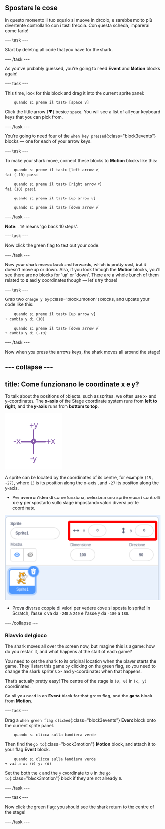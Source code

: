 ## Spostare le cose

In questo momento il tuo squalo si muove in circolo, e sarebbe molto più divertente controllarlo con i tasti freccia. Con questa scheda, imparerai come farlo!

\--- task \---

Start by deleting all code that you have for the shark.

\--- /task \---

As you’ve probably guessed, you’re going to need **Event** and **Motion** blocks again!

\--- task \---

This time, look for this block and drag it into the current sprite panel:

```blocks3
    quando si preme il tasto [space v]
```

Click the little arrow (▼) beside `space`. You will see a list of all your keyboard keys that you can pick from.

\--- /task \---

You’re going to need four of the `when key pressed`{:class="block3events"} blocks — one for each of your arrow keys.

\--- task \---

To make your shark move, connect these blocks to **Motion** blocks like this:

```blocks3
    quando si preme il tasto [left arrow v]
fai (-10) passi
```

```blocks3
    quando si preme il tasto [right arrow v]
fai (10) passi
```

```blocks3
    quando si preme il tasto [up arrow v]
```

```blocks3
    quando si preme il tasto [down arrow v]
```

\--- /task \---

**Note**: `-10` means 'go back 10 steps'.

\--- task \---

Now click the green flag to test out your code.

\--- /task \---

Now your shark moves back and forwards, which is pretty cool, but it doesn’t move up or down. Also, if you look through the **Motion** blocks, you’ll see there are no blocks for 'up' or 'down'. There are a whole bunch of them related to **x** and **y** coordinates though — let's try those!

\--- task \---

Grab two `change y by`{:class="block3motion"} blocks, and update your code like this:

```blocks3
    quando si preme il tasto [up arrow v]
+ cambia y di (10)
```

```blocks3
    quando si preme il tasto [down arrow v]
+ cambia y di (-10)
```

\--- /task \---

Now when you press the arrows keys, the shark moves all around the stage!

## \--- collapse \---

## title: Come funzionano le coordinate x e y?

To talk about the positions of objects, such as sprites, we often use x- and y-coordinates. The **x-axis** of the Stage coordinate system runs from **left to right**, and the **y-axis** runs from **bottom to top**.

![](images/moving3.png)

A sprite can be located by the coordinates of its centre, for example `(15, -27)`, where `15` is its position along the x-axis , and `-27` its position along the y-axis.

+ Per avere un'idea di come funziona, seleziona uno sprite e usa i controlli **x** e **y** per spostarlo sullo stage impostando valori diversi per le coordinate.

![](images/xycoords.png)

+ Prova diverse coppie di valori per vedere dove si sposta lo sprite! In Scratch, l'asse x va da `-240` a `240` e l'asse y da `-180` a `180`.

\--- /collapse \---

### Riavvio del gioco

The shark moves all over the screen now, but imagine this is a game: how do you restart it, and what happens at the start of each game?

You need to get the shark to its original location when the player starts the game. They'll start this game by clicking on the green flag, so you need to change the shark sprite's x- and y-coordinates when that happens.

That’s actually pretty easy! The centre of the stage is `(0, 0)` in `(x, y)` coordinates.

So all you need is an **Event** block for that green flag, and the **go to** block from **Motion**.

\--- task \---

Drag a `when green flag clicked`{:class="block3events"} **Event** block onto the current sprite panel.

```blocks3
    quando si clicca sulla bandiera verde
```

Then find the `go to`{:class="block3motion"} **Motion** block, and attach it to your flag **Event** block.

```blocks3
    quando si clicca sulla bandiera verde
+ vai a x: (0) y: (0)
```

Set the both the `x` and the `y` coordinate to `0` in the `go to`{:class="block3motion"} block if they are not already `0`.

\--- /task \---

\--- task \---

Now click the green flag: you should see the shark return to the centre of the stage!

\--- /task \---